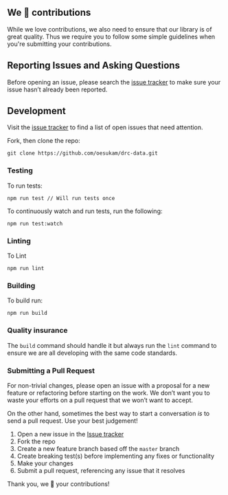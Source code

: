 ## We 💜 contributions

While we love contributions, we also need to ensure that our library is of great quality. Thus we require you to follow some simple guidelines when you're submitting your contributions.

## Reporting Issues and Asking Questions

Before opening an issue, please search the [issue tracker](https://github.com/oesukam/drc-data/issues) to make sure your issue hasn’t already been reported.

## Development

Visit the [issue tracker](https://github.com/oesukam/drc-data/issues) to find a list of open issues that need attention.

Fork, then clone the repo:

```
git clone https://github.com/oesukam/drc-data.git
```

### Testing

To run tests:

```
npm run test // Will run tests once
```

To continuously watch and run tests, run the following:

```
npm run test:watch
```

### Linting

To Lint

```
npm run lint
```

### Building

To build run:

```
npm run build
```

### Quality insurance

The `build` command should handle it but always run the `lint` command to ensure we are all developing with the same code standards.

### Submitting a Pull Request

For non-trivial changes, please open an issue with a proposal for a new feature or refactoring before starting on the work. We don’t want you to waste your efforts on a pull request that we won’t want to accept.

On the other hand, sometimes the best way to start a conversation _is_ to send a pull request. Use your best judgement!

1. Open a new issue in the [Issue tracker](https://github.com/oesukam/drc-data/issues)
1. Fork the repo
1. Create a new feature branch based off the `master` branch
1. Create breaking test(s) before implementing any fixes or functionality
1. Make your changes
1. Submit a pull request, referencing any issue that it resolves

Thank you, we 💜 your contributions!
